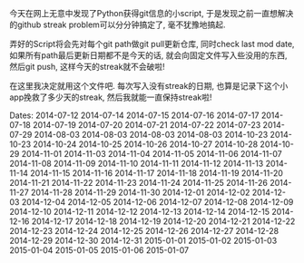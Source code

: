 今天在网上无意中发现了Python获得git信息的小script, 于是发现之前一直想解决的github streak problem可以分分钟搞定了, 毫不犹豫地搞起.

弄好的Script将会先对每个git path做git pull更新仓库, 同时check last mod date, 如果所有path最后更新日期都不是今天的话, 就会向固定文件写入些没用的东西, 然后git push, 这样今天的streak就不会破啦!

在这里我决定就用这个文件吧. 每次写入没有streak的日期, 也算是记录下这个小app挽救了多少天的streak, 然后我就能一直保持streak啦!

Dates: 
2014-07-12 2014-07-14 2014-07-15 2014-07-16 2014-07-17 2014-07-18 2014-07-19 2014-07-20 2014-07-21 2014-07-22 2014-07-23 
2014-07-29 2014-08-03 2014-08-03 2014-08-03 2014-08-03 2014-10-23 2014-10-23 2014-10-24 2014-10-25 2014-10-26 2014-10-27 2014-10-28 2014-10-29 2014-11-01 2014-11-03 2014-11-04 2014-11-05 2014-11-06 2014-11-07 2014-11-08 2014-11-09 2014-11-10 2014-11-11 2014-11-12 2014-11-13 2014-11-14 2014-11-15 2014-11-16 2014-11-17 2014-11-18 2014-11-19 2014-11-20 2014-11-21 2014-11-22 2014-11-23 2014-11-24 2014-11-25 2014-11-26 2014-11-27 2014-11-28 2014-11-29 2014-11-30 2014-12-01 2014-12-02 2014-12-03 2014-12-04 2014-12-05 2014-12-06 2014-12-07 2014-12-08 2014-12-09 2014-12-10 2014-12-11 2014-12-12 2014-12-13 2014-12-14 2014-12-15 2014-12-16 2014-12-17 2014-12-18 2014-12-19 2014-12-20 2014-12-21 2014-12-22 2014-12-23 2014-12-24 2014-12-25 2014-12-26 2014-12-27 2014-12-28 2014-12-29 2014-12-30 2014-12-31 2015-01-01 2015-01-02 2015-01-03 2015-01-04 2015-01-05 2015-01-06 2015-01-07 